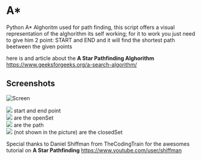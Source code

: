 # A*
Python A* Alghoritm used for path finding, this script offers a visual representation of the alghorithm its self working; for it to work you just need to give him 2 point: START and END and it will find the shortest path beetween the given points  

here is and article about the **A Star Pathfinding Alghorithm**  
https://www.geeksforgeeks.org/a-search-algorithm/

## Screenshots
![Screen](https://user-images.githubusercontent.com/59318963/73788597-94cb2400-479d-11ea-875a-31fd19b87aa8.PNG)  

![](https://placehold.it/15/ffff00/000000?text=+) start and end point  
![](https://placehold.it/15/00ff00/000000?text=+) are the openSet  
![](https://placehold.it/15/0000ff/000000?text=+) are the path   
![](https://placehold.it/15/ff0000/000000?text=+) (not shown in the picture) are the closedSet  

Special thanks to Daniel Shiffman from TheCodingTrain for the awesomes tutorial on **A Star Pathfinding**
https://www.youtube.com/user/shiffman